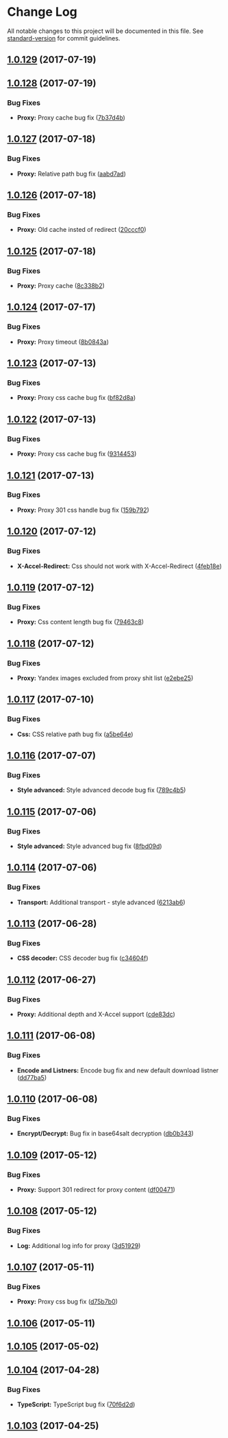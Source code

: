 # Change Log

All notable changes to this project will be documented in this file. See [standard-version](https://github.com/conventional-changelog/standard-version) for commit guidelines.

<a name="1.0.129"></a>
## [1.0.129](https://github.com/CrazySquirrel/UniqueTransport/compare/v1.0.128...v1.0.129) (2017-07-19)



<a name="1.0.128"></a>
## [1.0.128](https://github.com/CrazySquirrel/UniqueTransport/compare/v1.0.127...v1.0.128) (2017-07-19)


### Bug Fixes

* **Proxy:** Proxy cache bug fix ([7b37d4b](https://github.com/CrazySquirrel/UniqueTransport/commit/7b37d4b))



<a name="1.0.127"></a>
## [1.0.127](https://github.com/CrazySquirrel/UniqueTransport/compare/v1.0.126...v1.0.127) (2017-07-18)


### Bug Fixes

* **Proxy:** Relative path bug fix ([aabd7ad](https://github.com/CrazySquirrel/UniqueTransport/commit/aabd7ad))



<a name="1.0.126"></a>
## [1.0.126](https://github.com/CrazySquirrel/UniqueTransport/compare/v1.0.125...v1.0.126) (2017-07-18)


### Bug Fixes

* **Proxy:** Old cache insted of redirect ([20cccf0](https://github.com/CrazySquirrel/UniqueTransport/commit/20cccf0))



<a name="1.0.125"></a>
## [1.0.125](https://github.com/CrazySquirrel/UniqueTransport/compare/v1.0.124...v1.0.125) (2017-07-18)


### Bug Fixes

* **Proxy:** Proxy cache ([8c338b2](https://github.com/CrazySquirrel/UniqueTransport/commit/8c338b2))



<a name="1.0.124"></a>
## [1.0.124](https://github.com/CrazySquirrel/UniqueTransport/compare/v1.0.123...v1.0.124) (2017-07-17)


### Bug Fixes

* **Proxy:** Proxy timeout ([8b0843a](https://github.com/CrazySquirrel/UniqueTransport/commit/8b0843a))



<a name="1.0.123"></a>
## [1.0.123](https://github.com/CrazySquirrel/UniqueTransport/compare/v1.0.122...v1.0.123) (2017-07-13)


### Bug Fixes

* **Proxy:** Proxy css cache bug fix ([bf82d8a](https://github.com/CrazySquirrel/UniqueTransport/commit/bf82d8a))



<a name="1.0.122"></a>
## [1.0.122](https://github.com/CrazySquirrel/UniqueTransport/compare/v1.0.121...v1.0.122) (2017-07-13)


### Bug Fixes

* **Proxy:** Proxy css cache bug fix ([9314453](https://github.com/CrazySquirrel/UniqueTransport/commit/9314453))



<a name="1.0.121"></a>
## [1.0.121](https://github.com/CrazySquirrel/UniqueTransport/compare/v1.0.120...v1.0.121) (2017-07-13)


### Bug Fixes

* **Proxy:** Proxy 301 css handle bug fix ([159b792](https://github.com/CrazySquirrel/UniqueTransport/commit/159b792))



<a name="1.0.120"></a>
## [1.0.120](https://github.com/CrazySquirrel/UniqueTransport/compare/v1.0.119...v1.0.120) (2017-07-12)


### Bug Fixes

* **X-Accel-Redirect:** Css should not work with X-Accel-Redirect ([4feb18e](https://github.com/CrazySquirrel/UniqueTransport/commit/4feb18e))



<a name="1.0.119"></a>
## [1.0.119](https://github.com/CrazySquirrel/UniqueTransport/compare/v1.0.118...v1.0.119) (2017-07-12)


### Bug Fixes

* **Proxy:** Css content length bug fix ([79463c8](https://github.com/CrazySquirrel/UniqueTransport/commit/79463c8))



<a name="1.0.118"></a>
## [1.0.118](https://github.com/CrazySquirrel/UniqueTransport/compare/v1.0.117...v1.0.118) (2017-07-12)


### Bug Fixes

* **Proxy:** Yandex images excluded from proxy shit list ([e2ebe25](https://github.com/CrazySquirrel/UniqueTransport/commit/e2ebe25))



<a name="1.0.117"></a>
## [1.0.117](https://github.com/CrazySquirrel/UniqueTransport/compare/v1.0.116...v1.0.117) (2017-07-10)


### Bug Fixes

* **Css:** CSS relative path bug fix ([a5be64e](https://github.com/CrazySquirrel/UniqueTransport/commit/a5be64e))



<a name="1.0.116"></a>
## [1.0.116](https://github.com/CrazySquirrel/UniqueTransport/compare/v1.0.115...v1.0.116) (2017-07-07)


### Bug Fixes

* **Style advanced:** Style advanced decode bug fix ([789c4b5](https://github.com/CrazySquirrel/UniqueTransport/commit/789c4b5))



<a name="1.0.115"></a>
## [1.0.115](https://github.com/CrazySquirrel/UniqueTransport/compare/v1.0.114...v1.0.115) (2017-07-06)


### Bug Fixes

* **Style advanced:** Style advanced bug fix ([8fbd09d](https://github.com/CrazySquirrel/UniqueTransport/commit/8fbd09d))



<a name="1.0.114"></a>
## [1.0.114](https://github.com/CrazySquirrel/UniqueTransport/compare/v1.0.113...v1.0.114) (2017-07-06)


### Bug Fixes

* **Transport:** Additional transport - style advanced ([6213ab6](https://github.com/CrazySquirrel/UniqueTransport/commit/6213ab6))



<a name="1.0.113"></a>
## [1.0.113](https://github.com/CrazySquirrel/UniqueTransport/compare/v1.0.112...v1.0.113) (2017-06-28)


### Bug Fixes

* **CSS decoder:** CSS decoder bug fix ([c34604f](https://github.com/CrazySquirrel/UniqueTransport/commit/c34604f))



<a name="1.0.112"></a>
## [1.0.112](https://github.com/CrazySquirrel/UniqueTransport/compare/v1.0.111...v1.0.112) (2017-06-27)


### Bug Fixes

* **Proxy:** Additional depth and X-Accel support ([cde83dc](https://github.com/CrazySquirrel/UniqueTransport/commit/cde83dc))



<a name="1.0.111"></a>
## [1.0.111](https://github.com/CrazySquirrel/UniqueTransport/compare/v1.0.110...v1.0.111) (2017-06-08)


### Bug Fixes

* **Encode and Listners:** Encode bug fix and new default download listner ([dd77ba5](https://github.com/CrazySquirrel/UniqueTransport/commit/dd77ba5))



<a name="1.0.110"></a>
## [1.0.110](https://github.com/CrazySquirrel/UniqueTransport/compare/v1.0.109...v1.0.110) (2017-06-08)


### Bug Fixes

* **Encrypt/Decrypt:** Bug fix in base64salt decryption ([db0b343](https://github.com/CrazySquirrel/UniqueTransport/commit/db0b343))



<a name="1.0.109"></a>
## [1.0.109](https://github.com/CrazySquirrel/UniqueTransport/compare/v1.0.108...v1.0.109) (2017-05-12)


### Bug Fixes

* **Proxy:** Support 301 redirect for proxy content ([df00471](https://github.com/CrazySquirrel/UniqueTransport/commit/df00471))



<a name="1.0.108"></a>
## [1.0.108](https://github.com/CrazySquirrel/UniqueTransport/compare/v1.0.107...v1.0.108) (2017-05-12)


### Bug Fixes

* **Log:** Additional log info for proxy ([3d51929](https://github.com/CrazySquirrel/UniqueTransport/commit/3d51929))



<a name="1.0.107"></a>
## [1.0.107](https://github.com/CrazySquirrel/UniqueTransport/compare/v1.0.106...v1.0.107) (2017-05-11)


### Bug Fixes

* **Proxy:** Proxy css bug fix ([d75b7b0](https://github.com/CrazySquirrel/UniqueTransport/commit/d75b7b0))



<a name="1.0.106"></a>
## [1.0.106](https://github.com/CrazySquirrel/UniqueTransport/compare/v1.0.105...v1.0.106) (2017-05-11)



<a name="1.0.105"></a>
## [1.0.105](https://github.com/CrazySquirrel/UniqueTransport/compare/v1.0.104...v1.0.105) (2017-05-02)



<a name="1.0.104"></a>
## [1.0.104](https://github.com/CrazySquirrel/UniqueTransport/compare/v1.0.103...v1.0.104) (2017-04-28)


### Bug Fixes

* **TypeScript:** TypeScript bug fix ([70f6d2d](https://github.com/CrazySquirrel/UniqueTransport/commit/70f6d2d))



<a name="1.0.103"></a>
## [1.0.103](https://github.com/CrazySquirrel/UniqueTransport/compare/v1.0.102...v1.0.103) (2017-04-25)
